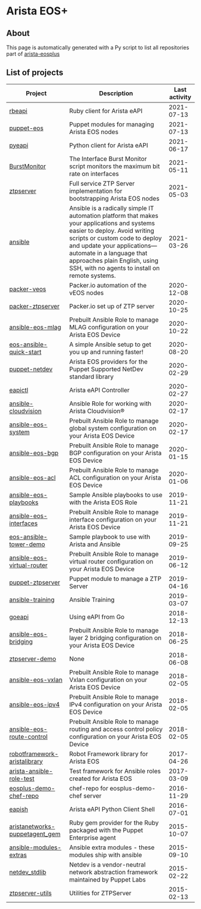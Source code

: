 # Arista EOS+

## About

This page is automatically generated with a Py script to list all repositories part of [arista-eosplus](https://github.com/arista-eosplus/)

## List of projects


|  Project  |  Description  | Last activity |
|------------------|---------------|-------------|
|  [rbeapi](https://github.com/arista-eosplus/rbeapi) |  Ruby client for Arista eAPI  | 2021-07-13 |
|  [puppet-eos](https://github.com/arista-eosplus/puppet-eos) |  Puppet modules for managing Arista EOS nodes  | 2021-07-13 |
|  [pyeapi](https://github.com/arista-eosplus/pyeapi) |  Python client for Arista eAPI  | 2021-06-17 |
|  [BurstMonitor](https://github.com/arista-eosplus/BurstMonitor) |  The Interface Burst Monitor script monitors the maximum bit rate on interfaces  | 2021-05-11 |
|  [ztpserver](https://github.com/arista-eosplus/ztpserver) |  Full service ZTP Server implementation for bootstrapping Arista EOS nodes  | 2021-05-03 |
|  [ansible](https://github.com/arista-eosplus/ansible) |  Ansible is a radically simple IT automation platform that makes your applications and systems easier to deploy. Avoid writing scripts or custom code to deploy and update your applications— automate in a language that approaches plain English, using SSH, with no agents to install on remote systems.  | 2021-03-26 |
|  [packer-veos](https://github.com/arista-eosplus/packer-veos) |  Packer.io automation of the vEOS nodes  | 2020-12-08 |
|  [packer-ztpserver](https://github.com/arista-eosplus/packer-ztpserver) |  Packer.io set up of ZTP server  | 2020-10-25 |
|  [ansible-eos-mlag](https://github.com/arista-eosplus/ansible-eos-mlag) |  Prebuilt Ansible Role to manage MLAG configuration on your Arista EOS Device  | 2020-10-22 |
|  [eos-ansible-quick-start](https://github.com/arista-eosplus/eos-ansible-quick-start) |  A simple Ansible setup to get you up and running faster!  | 2020-08-20 |
|  [puppet-netdev](https://github.com/arista-eosplus/puppet-netdev) |  Arista EOS providers for the Puppet Supported NetDev standard library  | 2020-02-29 |
|  [eapictl](https://github.com/arista-eosplus/eapictl) |  Arista eAPI Controller  | 2020-02-27 |
|  [ansible-cloudvision](https://github.com/arista-eosplus/ansible-cloudvision) |  Ansible Role for working with Arista Cloudvision®  | 2020-02-17 |
|  [ansible-eos-system](https://github.com/arista-eosplus/ansible-eos-system) |  Prebuilt Ansible Role to manage global system configuration on your Arista EOS Device  | 2020-02-17 |
|  [ansible-eos-bgp](https://github.com/arista-eosplus/ansible-eos-bgp) |  Prebuilt Ansible Role to manage BGP configuration on your Arista EOS Device  | 2020-01-15 |
|  [ansible-eos-acl](https://github.com/arista-eosplus/ansible-eos-acl) |  Prebuilt Ansible Role to manage ACL configuration on your Arista EOS Device  | 2020-01-06 |
|  [ansible-eos-playbooks](https://github.com/arista-eosplus/ansible-eos-playbooks) |  Sample Ansible playbooks to use with the Arista EOS Role  | 2019-11-21 |
|  [ansible-eos-interfaces](https://github.com/arista-eosplus/ansible-eos-interfaces) |  Prebuilt Ansible Role to manage interface configuration on your Arista EOS Device  | 2019-11-21 |
|  [eos-ansible-tower-demo](https://github.com/arista-eosplus/eos-ansible-tower-demo) |  Sample playbook to use with Arista  and Ansible  | 2019-09-25 |
|  [ansible-eos-virtual-router](https://github.com/arista-eosplus/ansible-eos-virtual-router) |  Prebuilt Ansible Role to manage virtual router configuration on your Arista EOS Device  | 2019-06-12 |
|  [puppet-ztpserver](https://github.com/arista-eosplus/puppet-ztpserver) |  Puppet module to manage a ZTP Server  | 2019-04-16 |
|  [ansible-training](https://github.com/arista-eosplus/ansible-training) |  Ansible Training  | 2019-03-07 |
|  [goeapi](https://github.com/arista-eosplus/goeapi) |  Using eAPI from Go  | 2018-12-13 |
|  [ansible-eos-bridging](https://github.com/arista-eosplus/ansible-eos-bridging) |  Prebuilt Ansible Role to manage layer 2 bridging configuration on your Arista EOS Device  | 2018-06-25 |
|  [ztpserver-demo](https://github.com/arista-eosplus/ztpserver-demo) |  None  | 2018-06-08 |
|  [ansible-eos-vxlan](https://github.com/arista-eosplus/ansible-eos-vxlan) |  Prebuilt Ansible Role to manage Vxlan configuration on your Arista EOS Device  | 2018-02-05 |
|  [ansible-eos-ipv4](https://github.com/arista-eosplus/ansible-eos-ipv4) |  Prebuilt Ansible Role to manage IPv4 configuration on your Arista EOS Device  | 2018-02-05 |
|  [ansible-eos-route-control](https://github.com/arista-eosplus/ansible-eos-route-control) |  Prebuilt Ansible Role to manage routing and access control policy configuration on your Arista EOS Device  | 2018-02-05 |
|  [robotframework-aristalibrary](https://github.com/arista-eosplus/robotframework-aristalibrary) |  Robot Framework library for Arista EOS  | 2017-04-26 |
|  [arista-ansible-role-test](https://github.com/arista-eosplus/arista-ansible-role-test) |  Test framework for Ansible roles created for Arista EOS  | 2017-03-09 |
|  [eosplus-demo-chef-repo](https://github.com/arista-eosplus/eosplus-demo-chef-repo) |  chef-repo for eosplus-demo-chef server  | 2016-11-29 |
|  [eapish](https://github.com/arista-eosplus/eapish) |  Arista eAPI Python Client Shell  | 2016-07-01 |
|  [aristanetworks-puppetagent_gem](https://github.com/arista-eosplus/aristanetworks-puppetagent_gem) |  Ruby gem provider for the Ruby packaged with the Puppet Enterprise agent  | 2015-10-07 |
|  [ansible-modules-extras](https://github.com/arista-eosplus/ansible-modules-extras) |  Ansible extra modules - these modules ship with ansible  | 2015-09-10 |
|  [netdev_stdlib](https://github.com/arista-eosplus/netdev_stdlib) |  Netdev is a vendor-neutral network abstraction framework maintained by Puppet Labs  | 2015-02-22 |
|  [ztpserver-utils](https://github.com/arista-eosplus/ztpserver-utils) |  Utilities for ZTPServer  | 2015-02-13 |
